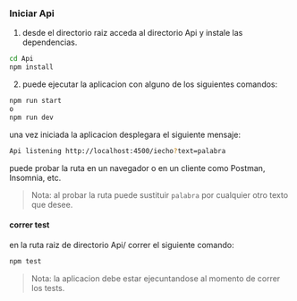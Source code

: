 ### Iniciar Api

1. desde el directorio raiz acceda al directorio Api y instale las dependencias.

```sh
cd Api
npm install
```

2. puede ejecutar la aplicacion con alguno de los siguientes comandos:

```sh
npm run start
o
npm run dev
```

una vez iniciada la aplicacion desplegara el siguiente mensaje:

```sh
Api listening http://localhost:4500/iecho?text=palabra
```

puede probar la ruta en un navegador o en un cliente como Postman, Insomnia, etc.

> Nota: al probar la ruta puede sustituir `palabra` por cualquier otro texto que desee.

#### correr test

en la ruta raiz de directorio Api/ correr el siguiente comando:

```sh
npm test
```

> Nota: la aplicacion debe estar ejecuntandose al momento de correr los tests.
